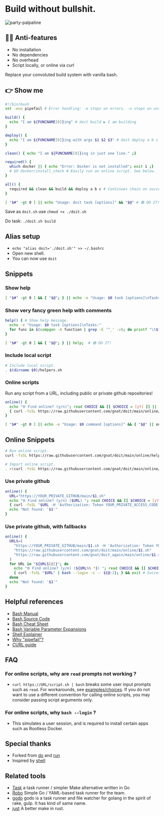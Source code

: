 # Build without bullshit.
![party-palpatine](https://user-images.githubusercontent.com/24665/174114761-42dfba9c-dcae-473b-8d83-aee59629f7aa.gif)

## 🏴‍☠️ Anti-features
* No installation
* No dependencies
* No overhead
* Script locally, or online via curl

Replace your convoluted build system with vanilla bash.

## 👉 Show me

```bash
#!/bin/bash
set -euo pipefail # Error handling: -e stops on errors. -u stops on unset variables. -o pipefail stops pipelines on fail: https://mobile.twitter.com/b0rk/status/1314345978963648524

build() {
  echo "I am ${FUNCNAME[0]}ing" # doit build ▶️ I am building
}

deploy() {
  echo "I am ${FUNCNAME[0]}ing with args $1 $2 $3" # doit deploy a b c ▶️ I am deploying with args a b c
}

clean() { echo "I am ${FUNCNAME[0]}ing in just one line." ;}

required() {
  which docker || { echo "Error: Docker is not installed"; exit 1 ;}
  # $0 docker/install_check # Easily run an online script. See below.
}

all() {
  required && clean && build && deploy a b c # Continues chain on success.
}

[ "$#" -gt 0 ] || echo "Usage: doit task [options]" && "$@" # 🟢 DO IT!
```
Save as `doit.sh` use `chmod +x ./doit.sh`

Do task: `./doit.sh build`

## Alias setup
* `echo "alias doit='./doit.sh'" >> ~/.bashrc`
* Open new shell.
* You can now use `doit`

## Snippets

### Show help
```bash
[ "$#" -gt 0 ] && { "$@"; } || echo -e "Usage: $0 task [options]\nTasks:"; printf "\t%s\n" $(compgen -A function) # 🟢 DO IT!
```

### Show very fancy green help with comments
```bash
help() { # Show help message.
  echo -e "Usage: $0 task [options]\nTasks:"
  for func in $(compgen -A function | grep -E '^_' -v); do printf "\t$func \t \e[92m $(grep "^$func()" $0 | grep -oP '(?<=# ).*')" ; printf " \e[0m \n"; done | column -t -s $'\t'
}

[ "$#" -gt 0 ] && { "$@"; } || help;  # 🟢 DO IT!
```

### Include local script
```bash
# Include local script.
. $(dirname $0)/helpers.sh
```

### Online scripts
Run any script from a URL, including public or private github repositories! 
```bash
online() {
  echo "🌐 Find online? (y/n)"; read CHOICE && [[ $CHOICE = [yY] ]] || (echo "Cancelled"; exit 1)
  { curl -fsSL https://raw.githubusercontent.com/gnat/doit/main/online/$1.sh | bash --login -s -- ${@:2}; } && exit 1 || echo "Not found: '$1'"
}

[ "$#" -gt 0 ] || echo -e "Usage: $0 command [options]" && { "$@" || online "$@"; } # 🟢 DO IT!
```

## Online Snippets

```bash
# Run online script.
curl -fsSL https://raw.githubusercontent.com/gnat/doit/main/online/helpers.sh | bash

# Import online script.
. <(curl -fsSL https://raw.githubusercontent.com/gnat/doit/main/online/helpers.sh)
```

### Use private github
```bash
online() {
  URL="https://YOUR_PRIVATE_GITHUB/main/$1.sh"
  echo "🌐 Find online? (y/n) ($URL) "; read CHOICE && [[ $CHOICE = [yY] ]] || (echo "Cancelled"; exit 1)
  { curl -fsSL "$URL -H 'Authorization: Token YOUR_PRIVATE_ACCESS_CODE'" | bash --login -s -- ${@:2}; } ||
  echo "Not found: '$1'"
}
```

### Use private github, with fallbacks
```bash
online() {
  URLS=(
    "https://YOUR_PRIVATE_GITHUB/main/$1.sh -H 'Authorization: Token YOUR_PRIVATE_ACCESS_CODE'"
    "https://raw.githubusercontent.com/gnat/doit/main/online/$1.sh"
    "https://raw.githubusercontent.com/gnat/doit_again/main/online/$1.sh"
  )
  for URL in "${URLS[@]}"; do
    echo "🌐 Find online? (y/n) (${URL%% *}) "; read CHOICE && [[ $CHOICE = [yY] ]] || { echo "Skipping"; continue; }
    { curl -fsSL "$URL" | bash --login -s -- ${@:2}; } && exit # Success
  done
  echo "Not found: '$1'"
}
```

## Helpful references

* [Bash Manual](https://www.gnu.org/software/bash/manual/html_node/index.html)
* [Bash Source Code](https://github.com/bminor/bash)
* [Bash Cheat Sheet](https://bertvv.github.io/cheat-sheets/Bash.html)
* [Bash Variable Parameter Expansions](https://www.cyberciti.biz/tips/bash-shell-parameter-substitution-2.html)
* [Shell Explainer](https://explainshell.com/)
* [Why "pipefail"?](https://mobile.twitter.com/b0rk/status/1314345978963648524)
* [CURL guide](https://github.com/frizb/HackingWithCurl)

## FAQ

### For online scripts, why are `read` prompts not working ?
* `curl https://URL/script.sh | bash` breaks some user input prompts such as `read`. For workarounds, see [examples/choices](https://github.com/gnat/doit/blob/main/online/examples/choices.sh). If you do not want to use a different convention for calling online scripts, you may consider passing script arguments only.

### For online scripts, why `bash --login` ?
* This simulates a user session, and is required to install certain apps such as Rootless Docker.

## Special thanks
* Forked from [do](https://github.com/8gears/do) and [run](https://github.com/icetbr/run)
* Inspired by [shell](https://github.com/netkiller/shell)

## Related tools

* [Task](http://taskfile.org/#/usage) a task runner / simpler Make alternative written in Go
* [Robo](https://github.com/tj/robo) Simple Go / YAML-based task runner for the team.
* [godo](https://github.com/go-godo/godo) godo is a task runner and file watcher for golang in the spirit of rake, gulp. It has kind of same name.
* [just](https://github.com/casey/just) A better make in rust.
